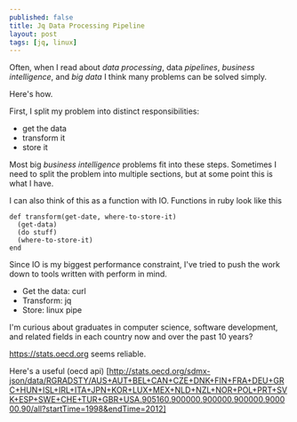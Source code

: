 ```yaml
---
published: false
title: Jq Data Processing Pipeline
layout: post
tags: [jq, linux]
---
```

Often, when I read about _data processing_, data _pipelines_, _business intelligence_, and _big data_ I think many problems can be solved simply.

Here's how.

First, I split my problem into distinct responsibilities:

* get the data
* transform it
* store it

Most big _business intelligence_ problems fit into these steps. Sometimes I need to split the problem into multiple sections, but at some point this is what I have.

I can also think of this as a function with IO. Functions in ruby look like this 

```
def transform(get-date, where-to-store-it)
  (get-data)
  (do stuff)
  (where-to-store-it)
end
```

Since IO is my biggest performance constraint, I've tried to push the work down to tools written with perform in mind.

* Get the data: curl
* Transform: jq
* Store: linux pipe

I'm curious about graduates in computer science, software development, and related fields in each country now and over the past 10 years?

https://stats.oecd.org seems reliable.

Here's a useful (oecd api) [http://stats.oecd.org/sdmx-json/data/RGRADSTY/AUS+AUT+BEL+CAN+CZE+DNK+FIN+FRA+DEU+GRC+HUN+ISL+IRL+ITA+JPN+KOR+LUX+MEX+NLD+NZL+NOR+POL+PRT+SVK+ESP+SWE+CHE+TUR+GBR+USA.905160.900000.900000.900000.900000.90/all?startTime=1998&endTime=2012]


